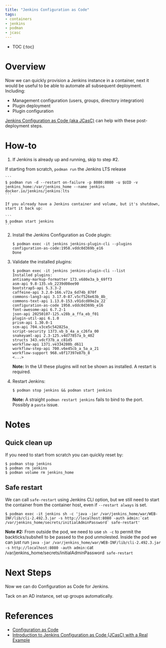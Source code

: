 ```yaml
---
title: "Jenkins Configuration as Code"
tags:
- containers
- jenkins
- podman
- jcasc
---
```


* TOC
{:toc}

# Overview
Now we can quickly provision a Jenkins instance in a container, next it would be useful to be able to automate all subsequent deployment. Including:
- Management configuration (users, groups, directory integration)
- Plugin deployment
- Plugin configuration

[Jenkins Configuration as Code (aka JCasC)](https://www.jenkins.io/projects/jcasc/) can help with these post-deployment steps.

# How-to
1. If Jenkins is already up and running, skip to step #2.

  If starting from scratch, `podman run` the Jenkins LTS release

    ```
    $ podman run -d --restart on-failure -p 8080:8080 -u $UID -v jenkins_home:/var/jenkins_home --name jenkins docker.io/jenkins/jenkins:lts
    ```

    If you already have a Jenkins container and volume, but it's shutdown, start it back up:

    ```
    $ podman start jenkins
    ```

2. Install the Jenkins Configuration as Code plugin: 

    ```
    $ podman exec -it jenkins jenkins-plugin-cli --plugins configuration-as-code:1958.vddc0d369b_e16
    Done
    ```

3. Validate the installed plugins: 

    ```shell
    $ podman exec -it jenkins jenkins-plugin-cli --list
    Installed plugins:
    antisamy-markup-formatter 173.v680e3a_b_69ff3
    asm-api 9.8-135.vb_2239d08ee90
    bootstrap5-api 5.3.3-2
    caffeine-api 3.2.0-166.v72a_6d74b_870f
    commons-lang3-api 3.17.0-87.v5cf526e63b_8b_
    commons-text-api 1.13.0-153.v91dcd89e2a_22
    configuration-as-code 1958.vddc0d369b_e16
    font-awesome-api 6.7.2-1
    json-api 20250107-125.v28b_a_ffa_eb_f01
    plugin-util-api 6.1.0
    prism-api 1.30.0-1
    scm-api 704.v3ce5c542825a_
    script-security 1373.vb_b_4a_a_c26fa_00
    snakeyaml-api 2.3-125.v4d77857a_b_402
    structs 343.vdcf37b_a_c81d5
    workflow-api 1371.ve334280b_d611
    workflow-step-api 700.v6e45cb_a_5a_a_21
    workflow-support 968.v8f17397e87b_8
    <...>
    ```

    **Note:** In the UI these plugins will not be shown as installed. A restart is required.

4. Restart Jenkins:

    ```shell
    $ podman stop jenkins && podman start jenkins
    ```

    **Note:** A straight `podman restart jenkins` fails to bind to the port. Possibly a `pasta` issue.


# Notes
## Quick clean up
If you need to start from scratch you can quickly reset by:

```shell
$ podman stop jenkins
$ podman rm jenkins
$ podman volume rm jenkins_home
```

## Safe restart
We can call `safe-restart` using Jenkins CLI option, but we still need to start the container from the container host, even if `--restart always` is set. 

```
$ podman exec -it jenkins sh -c 'java -jar /var/jenkins_home/war/WEB-INF/lib/cli-2.492.3.jar -s http://localhost:8080 -auth admin:`cat /var/jenkins_home/secrets/initialAdminPassword` safe-restart'
```

**Note #2:** From outside the pod, we need to use `sh -c` to permit the backticks/subshell to be passed to the pod unmolested. Inside the pod we can just run `java -jar /var/jenkins_home/war/WEB-INF/lib/cli-2.492.3.jar -s http://localhost:8080 -auth admin:`cat /var/jenkins_home/secrets/initialAdminPassword` safe-restart`

# Next Steps
Now we can do Configuration as Code for Jenkins. 

Tack on an AD instance, set up groups automatically.

# References
- [Configuration as Code](https://plugins.jenkins.io/configuration-as-code/)
- [Introduction to Jenkins Configuration as Code (JCasC) with a Real Example](https://medium.com/@mbanaee61/introduction-to-jenkins-configuration-as-code-jcasc-with-a-real-example-d955fc1a9777)